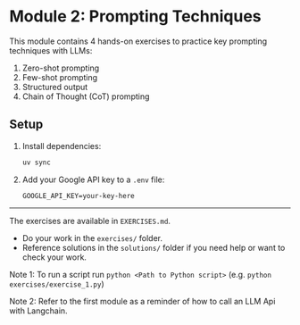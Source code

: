 # Module 2: Prompting Techniques

This module contains 4 hands-on exercises to practice key prompting techniques with LLMs:

1. Zero-shot prompting
2. Few-shot prompting
3. Structured output
4. Chain of Thought (CoT) prompting

## Setup

1. Install dependencies:
   ```sh
   uv sync
   ```
2. Add your Google API key to a `.env` file:
   ```env
   GOOGLE_API_KEY=your-key-here
   ```

---

The exercises are available in `EXERCISES.md`.

- Do your work in the `exercises/` folder.
- Reference solutions in the `solutions/` folder if you need help or want to check your work.

Note 1: To run a script run `python <Path to Python script>` (e.g. `python exercises/exercise_1.py`)

Note 2: Refer to the first module as a reminder of how to call an LLM Api with Langchain.